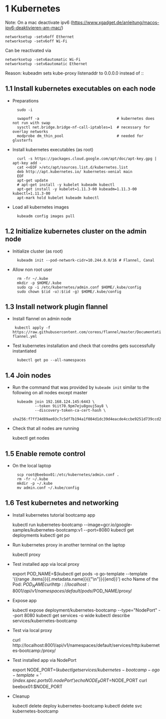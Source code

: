 # 1 Kubernetes

Note: On a mac deactivate ipv6 (https://www.xgadget.de/anleitung/macos-ipv6-deaktivieren-am-mac/)

    networksetup -setv6off Ethernet
    networksetup -setv6off Wi-Fi

Can be reactivated via 

    networksetup -setv6automatic Wi-Fi 
    networksetup -setv6automatic Ethernet

Reason: kubeadm sets kube-proxy listenaddr to 0.0.0.0 instead of ::


## 1.1 Install kubernetes executables on each node

- Preparations

        sudo -i

        swapoff -a                                   # kubernetes does not run with swap
        sysctl net.bridge.bridge-nf-call-iptables=1  # necessary for overlay networks
        modprobe dm_thin_pool                        # needed for glusterfs

- Install kubernetes executables (as root)

        curl -s https://packages.cloud.google.com/apt/doc/apt-key.gpg | apt-key add -
        cat <<EOF >/etc/apt/sources.list.d/kubernetes.list
        deb http://apt.kubernetes.io/ kubernetes-xenial main
        EOF
        apt-get update
        # apt-get install -y kubelet kubeadm kubectl
        apt-get install -y kubelet=1.11.3-00 kubeadm=1.11.3-00 kubectl=1.11.3-00
        apt-mark hold kubelet kubeadm kubectl

- Load all kubernetes images

        kubeadm config images pull

## 1.2 Initialize kubernetes cluster on the admin node

- Initialize cluster (as root)
    
        kubeadm init --pod-network-cidr=10.244.0.0/16 # Flannel, Canal

- Allow non root user

        rm -fr ~/.kube
        mkdir -p $HOME/.kube
        sudo cp -i /etc/kubernetes/admin.conf $HOME/.kube/config
        sudo chown $(id -u):$(id -g) $HOME/.kube/config

## 1.3 Install network plugin flannel

- Install flannel on admin node

       kubectl apply -f https://raw.githubusercontent.com/coreos/flannel/master/Documentation/kube-flannel.yml

- Test kubernetes installation and check that coredns gets successfully instantiated

        kubectl get po --all-namespaces

## 1.4 Join nodes

- Run the command that was provided by `kubeadm init` similar to the following on all nodes except master

        kubeadm join 192.168.124.145:6443 \
                --token 9iit70.9pm7eju8gouj5ay8 \
                --discovery-token-ca-cert-hash \
                sha256:f7ff34d89ae03c7c5df7b194a1f084d1dc39d4eacde4ccbe9251d739ccd21df3

- Check that all nodes are running

    kubectl get nodes

## 1.5 Enable remote control

- On the local laptop 

        scp root@beebox01:/etc/kubernetes/admin.conf .
        rm -fr ~/.kube
        mkdir -p ~/.kube
        mv admin.conf ~/.kube/config

## 1.6 Test kubernetes and networking

- Install kubernetes tutorial bootcamp app

    kubectl run kubernetes-bootcamp --image=gcr.io/google-samples/kubernetes-bootcamp:v1 --port=8080
    kubectl get deployments
    kubectl get po

- Run kubernetes proxy in another terminal on the laptop

    kubectl proxy

- Test installed app via local proxy

    export POD_NAME=$(kubectl get pods -o go-template --template '{{range .items}}{{.metadata.name}}{{"\n"}}{{end}}')
    echo Name of the Pod: $POD_NAME
    curl http://localhost:8001/api/v1/namespaces/default/pods/$POD_NAME/proxy/
    
- Expose app

    kubectl expose deployment/kubernetes-bootcamp --type="NodePort" --port 8080
    kubectl get services -o wide
    kubectl describe services/kubernetes-bootcamp

- Test via local proxy

    curl http://localhost:8001/api/v1/namespaces/default/services/http:kubernetes-bootcamp:/proxy/

- Test installed app via NodePort

    export NODE_PORT=$(kubectl get services/kubernetes-bootcamp -o go-template='{{(index .spec.ports 0).nodePort}}')
    echo NODE_PORT=$NODE_PORT
    curl beebox01:$NODE_PORT

- Cleanup

    kubectl delete deploy kubernetes-bootcamp
    kubectl delete svc kubernetes-bootcamp

